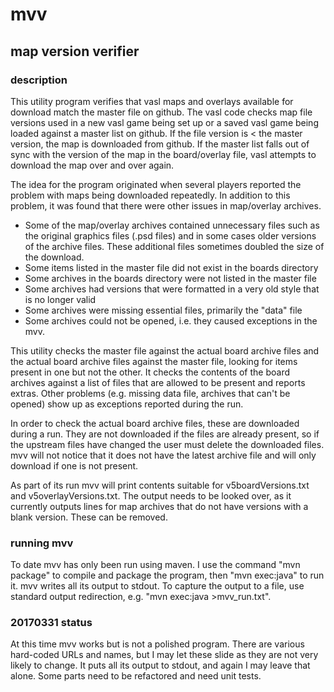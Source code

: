 # mvv
## map version verifier

### description

This utility program verifies that vasl maps and overlays available for download match the master file on github. The vasl code checks map file versions used in a new vasl game being set up or a saved vasl game being loaded against a master list on github. If the file version is < the master version, the map is downloaded from github. If the master list falls out of sync with the version of the map in the board/overlay file, vasl attempts to download the map over and over again.

The idea for the program originated when several players reported the problem with maps being downloaded repeatedly. In addition to this problem, it was found that there were other issues in map/overlay archives. 
* Some of the map/overlay archives contained unnecessary files such as the original graphics files (.psd files) and in some cases older versions of the archive files. These additional files sometimes doubled the size of the download. 
* Some items listed in the master file did not exist in the boards directory
* Some archives in the boards directory were not listed in the master file
* Some archives had versions that were formatted in a very old style that is no longer valid
* Some archives were missing essential files, primarily the "data" file
* Some archives could not be opened, i.e. they caused exceptions in the mvv.

This utility checks the master file against the actual board archive files and the actual board archive files against the master file, looking for items present in one but not the other. It checks the contents of the board archives against a list of files that are allowed to be present and reports extras. Other problems (e.g. missing data file, archives that can't be opened) show up as exceptions reported during the run. 

In order to check the actual board archive files, these are downloaded during a run. They are not downloaded if the files are already present, so if the upstream files have changed the user must delete the downloaded files. mvv will not notice that it does not have the latest archive file and will only download if one is not present.

As part of its run mvv will print contents suitable for v5boardVersions.txt and v5overlayVersions.txt. The output needs to be looked over, as it currently outputs lines for map archives that do not have versions with a blank version. These can be removed.

### running mvv
To date mvv has only been run using maven. I use the command "mvn package" to compile and package the program, then "mvn exec:java" to run it. mvv writes all its output to stdout. To capture the output to a file, use standard output redirection, e.g. "mvn exec:java >mvv_run.txt". 

### 20170331 status
At this time mvv works but is not a polished program. There are various hard-coded URLs and names, but I may let these slide as they are not very likely to change. It puts all its output to stdout, and again I may leave that alone. Some parts need to be refactored and need unit tests.